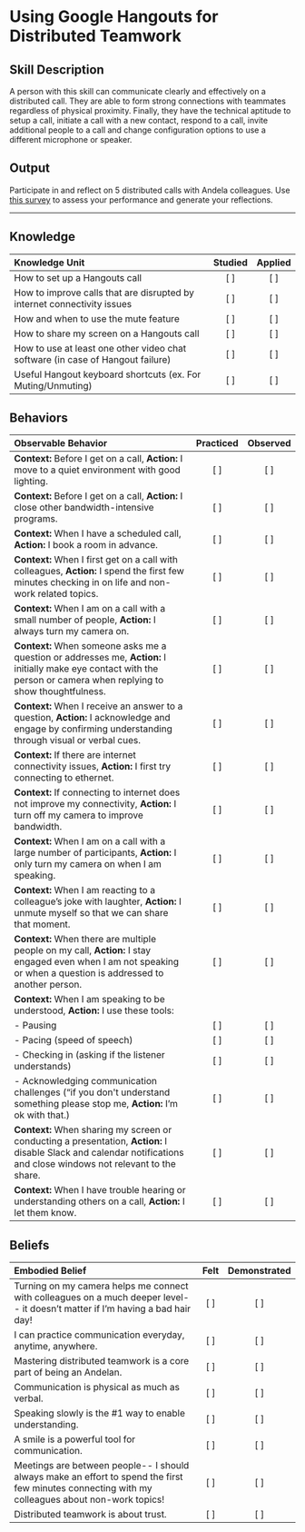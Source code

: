 # Using Google Hangouts for Distributed Teamwork

## Skill Description
A person with this skill can communicate clearly and effectively on a distributed call. They are able to form strong connections with teammates regardless of physical proximity. Finally, they have the technical aptitude to setup a call, initiate a call with a new contact, respond to a call, invite additional people to a call and change configuration options to use a different microphone or speaker.

## Output
Participate in and reflect on 5 distributed calls with Andela colleagues. Use [this survey](https://docs.google.com/a/andela.com/forms/d/e/1FAIpQLSf_-HbiBPmajfimxuHAwIPuaVVGkVhRMUHdbzoQgJeQ_-0CBg/viewform?c=0&w=1) to assess your performance and generate your reflections. 

-----

## Knowledge
| Knowledge Unit | Studied | Applied |
|:---|:---:|:---:|
| How to set up a Hangouts call | [ ] | [ ]  |
| How to improve calls that are disrupted by internet connectivity issues | [ ] | [ ]  |
| How and when to use the mute feature | [ ] | [ ]  |
| How to share my screen on a Hangouts call | [ ] | [ ]  |
| How to use at least one other video chat software (in case of Hangout failure) | [ ] | [ ]  |
| Useful Hangout keyboard shortcuts (ex. For Muting/Unmuting) | [ ] | [ ]  |


## Behaviors
| Observable Behavior | Practiced | Observed |
|:---|:---:|:---:|
| **Context:** Before I get on a call, **Action:** I move to a quiet environment with good lighting. | [ ] | [ ]  |
| **Context:** Before I get on a call, **Action:** I close other bandwidth-intensive programs. | [ ] | [ ]  |
| **Context:** When I have a scheduled call, **Action:** I book a room in advance. | [ ] | [ ]  |
| **Context:** When I first get on a call with colleagues, **Action:** I spend the first few minutes checking in on life and non-work related topics. | [ ] | [ ]  |
| **Context:** When I am on a call with a small number of people, **Action:** I always turn my camera on. | [ ] | [ ]  |
| **Context:** When someone asks me a question or addresses me, **Action:** I initially make eye contact with the person or camera when replying to show thoughtfulness. | [ ] | [ ]  |
| **Context:** When I receive an answer to a question, **Action:** I acknowledge and engage by confirming understanding through visual or verbal cues. | [ ] | [ ]  |
| **Context:** If there are internet connectivity issues, **Action:** I first try connecting to ethernet. | [ ] | [ ]  |
| **Context:** If connecting to internet does not improve my connectivity, **Action:** I turn off my camera to improve bandwidth. | [ ] | [ ]  |
| **Context:** When I am on a call with a large number of participants, **Action:** I only turn my camera on when I am speaking. | [ ] | [ ]  |
| **Context:** When I am reacting to a colleague’s joke with laughter, **Action:** I unmute myself so that we can share that moment. | [ ] | [ ]  |
| **Context:** When there are multiple people on my call, **Action:** I stay engaged even when I am not speaking or when a question is addressed to another person. | [ ] | [ ]  |
| **Context:** When I am speaking to be understood, **Action:** I use these tools: | | |
| - Pausing| [ ] | [ ]  |
| - Pacing (speed of speech)| [ ] | [ ]  |
| - Checking in (asking if the listener understands)| [ ] | [ ]  |
| - Acknowledging communication challenges (“if you don't understand something please stop me, **Action:** I’m ok with that.)| [ ] | [ ]  |
| **Context:** When sharing my screen or conducting a presentation, **Action:** I disable Slack and calendar notifications and close windows not relevant to the share. | [ ] | [ ]  |
| **Context:** When I have trouble hearing or understanding others on a call, **Action:** I let them know.| [ ] | [ ]  |

## Beliefs
| Embodied Belief | Felt | Demonstrated |
|:---|:---:|:---:|
| Turning on my camera helps me connect with colleagues on a much deeper level-- it doesn’t matter if I’m having a bad hair day!| [ ] | [ ]  |
| I can practice communication everyday, anytime, anywhere.| [ ] | [ ]  |
| Mastering distributed teamwork is a core part of being an Andelan. | [ ] | [ ]  |
| Communication is physical as much as verbal. | [ ] | [ ]  |
| Speaking slowly is the #1 way to enable understanding. | [ ] | [ ]  |
| A smile is a powerful tool for communication. | [ ] | [ ]  |
| Meetings are between people-- I should always make an effort to spend the first few minutes connecting with my colleagues about non-work topics! | [ ] | [ ]  |
| Distributed teamwork is about trust. | [ ] | [ ]  |
